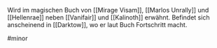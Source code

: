 Wird im magischen Buch von [[Mirage Visam]], [[Marlos Unrally]] und [[Hellenrae]] neben [[Vanifair]] und [[Kalinoth]] erwähnt. 
Befindet sich anscheinend in [[Darktow]], wo er laut Buch Fortschritt macht.

#minor 
